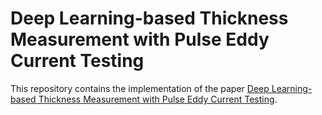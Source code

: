 # Deep Learning-based Thickness Measurement with Pulse Eddy Current Testing

This repository contains the implementation of the paper
 [Deep Learning-based Thickness Measurement with Pulse Eddy Current Testing](https://ieeexplore.ieee.org/document/10382337).
